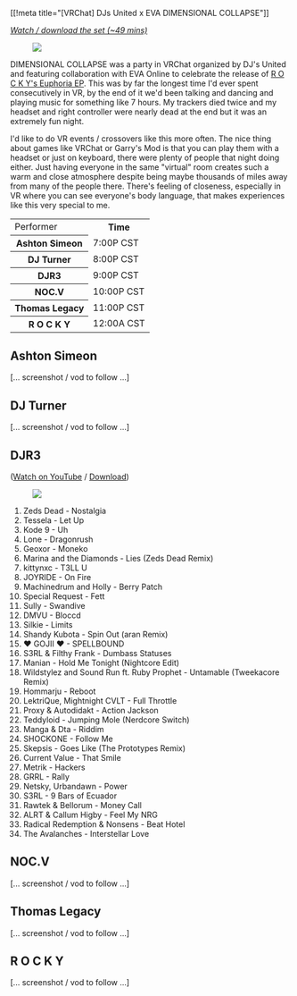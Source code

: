 [[!meta title="[VRChat] DJs United x EVA DIMENSIONAL COLLAPSE"]]

*[Watch / download the set (~49 mins)](https://cdn.wesl.ee/DJR3/sets/2021/%5BDJs%20United%20X%20EVA%5D%20%5BVRCHAT%5D%20DJR3%20DIMENSIONAL%20COLLAPSE.mp4)*

<figure class=set-poster>
<a href="/static/posters/djs-united-eva-dimensional-collapse.jpg">
<img src="/static/posters/djs-united-eva-dimensional-collapse-thumb.jpg">
</a>
</figure>

DIMENSIONAL COLLAPSE was a party in VRChat organized by DJ's United and
featuring collaboration with EVA Online to celebrate the release of [R O C K Y's
Euphoria EP](https://soundcloud.com/rockymusic339/sets/euphoria-ep). This was
by far the longest time I'd ever spent consecutively in VR, by the end of it
we'd been talking and dancing and playing music for something like 7 hours. My
trackers died twice and my headset and right controller were nearly dead at the
end but it was an extremely fun night.

I'd like to do VR events / crossovers like this more often. The nice thing about
games like VRChat or Garry's Mod is that you can play them with a headset or
just on keyboard, there were plenty of people that night doing either. Just
having everyone in the same "virtual" room creates such a warm and close
atmosphere despite being maybe thousands of miles away from many of the people
there. There's feeling of closeness, especially in VR where you can see
everyone's body language, that makes experiences like this very special to me.

<table><tr><td>Performer</td><th>Time</th></tr>
<tr><th>Ashton Simeon</th><td>7:00P CST</td></tr>
<tr><th>DJ Turner</th><td>8:00P CST</td></tr>
<tr><th>DJR3</th><td>9:00P CST</td></tr>
<tr><th>NOC.V</th><td>10:00P CST</td></tr>
<tr><th>Thomas Legacy</th><td>11:00P CST</td></tr>
<tr><th>R O C K Y</th><td>12:00A CST</td></tr>
</table>

## Ashton Simeon

[... screenshot / vod to follow ...]

## DJ Turner

[... screenshot / vod to follow ...]

## DJR3

([Watch on YouTube](https://youtu.be/i7vGk5dUW7c) / [Download](https://cdn.djr3.org/sets/2021/%5BDJs%20United%20X%20EVA%5D%20%5BVRCHAT%5D%20DJR3%20DIMENSIONAL%20COLLAPSE.mp4))

<figure class=set-preview>
<a href="https://youtu.be/H8093iYalM8"><img
src="/static/posters/djr3-dimensional-collapse.jpg"></a>
</figure>

1. Zeds Dead - Nostalgia
2. Tessela - Let Up
3. Kode 9 - Uh
4. Lone - Dragonrush
5. Geoxor - Moneko
6. Marina and the Diamonds - Lies (Zeds Dead Remix)
7. kittynxc - T3LL U
8. JOYRIDE - On Fire
9. Machinedrum and Holly - Berry Patch
10. Special Request - Fett
11. Sully - Swandive
12. DMVU - Bloccd
13. Silkie - Limits
14. Shandy Kubota - Spin Out (aran Remix)
15. ♥ GOJII ♥ - SPELLBOUND
16. S3RL & Filthy Frank - Dumbass Statuses
17. Manian - Hold Me Tonight (Nightcore Edit)
18. Wildstylez and Sound Run ft. Ruby Prophet - Untamable (Tweekacore Remix)
19. Hommarju - Reboot
20. LektriQue, Mightnight CVLT - Full Throttle
21. Proxy & Autodidakt - Action Jackson
22. Teddyloid - Jumping Mole (Nerdcore Switch)
23. Manga & Dta - Riddim
24. SHOCKONE - Follow Me
25. Skepsis - Goes Like (The Prototypes Remix)
26. Current Value - That Smile
27. Metrik - Hackers
28. GRRL - Rally
29. Netsky, Urbandawn - Power
30. S3RL - 9 Bars of Ecuador
31. Rawtek & Bellorum - Money Call
32. ALRT & Callum Higby - Feel My NRG
33. Radical Redemption & Nonsens - Beat Hotel
34. The Avalanches - Interstellar Love

## NOC.V

[... screenshot / vod to follow ...]

## Thomas Legacy

[... screenshot / vod to follow ...]

## R O C K Y

[... screenshot / vod to follow ...]
